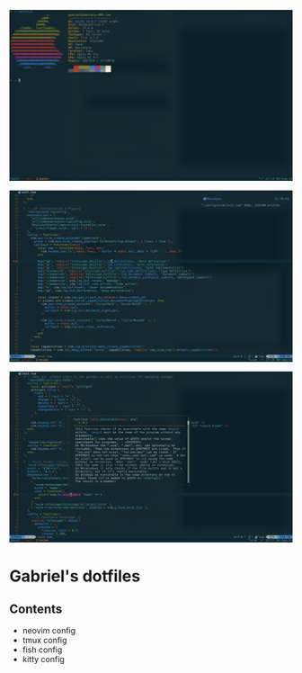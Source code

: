 ![Neofetch sample](images/neofetch.png)

![Init.lua sample1](images/sample1.png)

![Init.lua sample2](images/sample2.png)

# Gabriel's dotfiles

## Contents

- neovim config
- tmux config
- fish config
- kitty config

